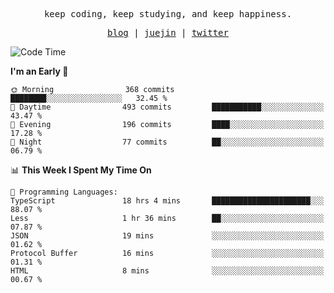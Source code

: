 <p align="center">
  <samp>
    <span>keep coding, keep studying, and keep happiness.</span>
  </samp>
</p>

<p align="center">
  <samp>
    <a href="https://deweyou.me">blog</a>  |
    <a href="https://juejin.cn/user/4309700183594366">juejin</a> |
    <a href="https://twitter.com/ouduidui">twitter</a>
  </samp>
</p>

<!--START_SECTION:waka-->
![Code Time](http://img.shields.io/badge/Code%20Time-5%2C361%20hrs%2043%20mins-blue)

**I'm an Early 🐤** 

```text
🌞 Morning                368 commits         ████████░░░░░░░░░░░░░░░░░   32.45 % 
🌆 Daytime                493 commits         ███████████░░░░░░░░░░░░░░   43.47 % 
🌃 Evening                196 commits         ████░░░░░░░░░░░░░░░░░░░░░   17.28 % 
🌙 Night                  77 commits          ██░░░░░░░░░░░░░░░░░░░░░░░   06.79 % 
```


📊 **This Week I Spent My Time On** 

```text
💬 Programming Languages: 
TypeScript               18 hrs 4 mins       ██████████████████████░░░   88.07 % 
Less                     1 hr 36 mins        ██░░░░░░░░░░░░░░░░░░░░░░░   07.87 % 
JSON                     19 mins             ░░░░░░░░░░░░░░░░░░░░░░░░░   01.62 % 
Protocol Buffer          16 mins             ░░░░░░░░░░░░░░░░░░░░░░░░░   01.31 % 
HTML                     8 mins              ░░░░░░░░░░░░░░░░░░░░░░░░░   00.67 % 
```


<!--END_SECTION:waka-->
